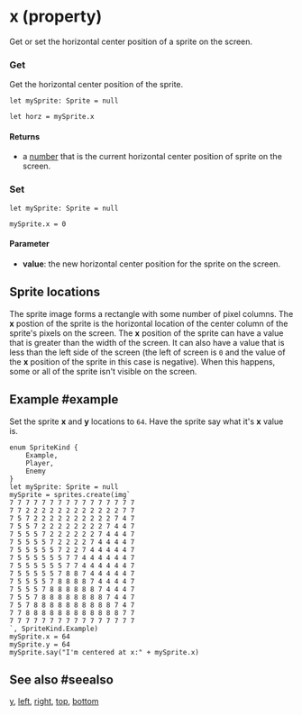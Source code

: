 # x  (property)

Get or set the horizontal center position of a sprite on the screen.

### Get

Get the horizontal center position of the sprite.

```block
let mySprite: Sprite = null

let horz = mySprite.x
```

#### Returns

* a [number](/types/number) that is the current horizontal center position of sprite on the screen.

### Set

```block
let mySprite: Sprite = null

mySprite.x = 0
```

#### Parameter

* **value**: the new horizontal center position for the sprite on the screen.

## Sprite locations

The sprite image forms a rectangle with some number of pixel columns. The **x** postion of the sprite is the horizontal location of the center column of the sprite's pixels on the screen. The **x** position of the sprite can have a value that is greater than the width of the screen. It can also have a value that is less than the left side of the screen (the left of screen is `0` and the value of the **x** position of the sprite in this case is negative). When this happens, some or all of the sprite isn't visible on the screen.

## Example #example

Set the sprite **x** and **y** locations to `64`. Have the sprite say what it's **x** value is.

```blocks
enum SpriteKind {
    Example,
    Player,
    Enemy
}
let mySprite: Sprite = null
mySprite = sprites.create(img`
7 7 7 7 7 7 7 7 7 7 7 7 7 7 7 7 
7 7 2 2 2 2 2 2 2 2 2 2 2 2 7 7 
7 5 7 2 2 2 2 2 2 2 2 2 2 7 4 7 
7 5 5 7 2 2 2 2 2 2 2 2 7 4 4 7 
7 5 5 5 7 2 2 2 2 2 2 7 4 4 4 7 
7 5 5 5 5 7 2 2 2 2 7 4 4 4 4 7 
7 5 5 5 5 5 7 2 2 7 4 4 4 4 4 7 
7 5 5 5 5 5 5 7 7 4 4 4 4 4 4 7 
7 5 5 5 5 5 5 7 7 4 4 4 4 4 4 7 
7 5 5 5 5 5 7 8 8 7 4 4 4 4 4 7 
7 5 5 5 5 7 8 8 8 8 7 4 4 4 4 7 
7 5 5 5 7 8 8 8 8 8 8 7 4 4 4 7 
7 5 5 7 8 8 8 8 8 8 8 8 7 4 4 7 
7 5 7 8 8 8 8 8 8 8 8 8 8 7 4 7 
7 7 8 8 8 8 8 8 8 8 8 8 8 8 7 7 
7 7 7 7 7 7 7 7 7 7 7 7 7 7 7 7 
`, SpriteKind.Example)
mySprite.x = 64
mySprite.y = 64
mySprite.say("I'm centered at x:" + mySprite.x)
```

## See also #seealso

[y](/reference/sprites/sprite/y),
[left](/reference/sprites/sprite/left),
[right](/reference/sprites/sprite/right),
[top](/reference/sprites/sprite/top),
[bottom](/reference/sprites/sprite/bottom)
